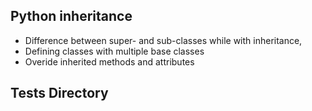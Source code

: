## Python inheritance

* Difference between super- and sub-classes while with inheritance, 
* Defining classes with multiple base classes
* Overide inherited methods and attributes

## Tests Directory

